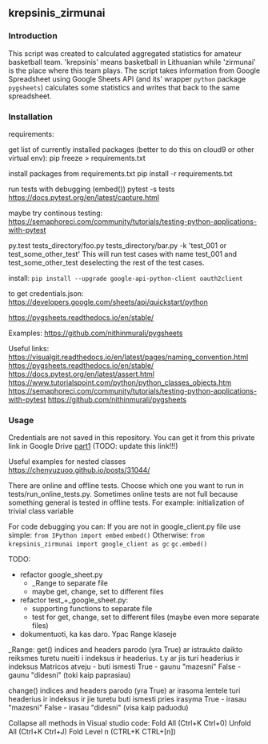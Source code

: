 ## krepsinis_zirmunai

### Introduction

This script was created to calculated aggregated statistics for amateur basketball team. 'krepsinis' means basketball in Lithuanian while 'zirmunai' is the place where this team plays. The script takes information from Google Spreadsheet using Google Sheets API (and its' wrapper `python` package `pygsheets`) calculates some statistics and writes that back to the same spreadsheet.


### Installation

requirements:

get list of currently installed packages (better to do this on cloud9 or other virtual env):
pip freeze > requirements.txt

install packages from requirements.txt
pip install -r requirements.txt

run tests with debugging (embed())
pytest -s tests 
https://docs.pytest.org/en/latest/capture.html

maybe try continous testing:
https://semaphoreci.com/community/tutorials/testing-python-applications-with-pytest


py.test tests_directory/foo.py tests_directory/bar.py -k 'test_001 or test_some_other_test'
This will run test cases with name test_001 and test_some_other_test deselecting the rest of the test cases.


install:
```pip install --upgrade google-api-python-client oauth2client```

to get credentials.json:
https://developers.google.com/sheets/api/quickstart/python

https://pygsheets.readthedocs.io/en/stable/

Examples: https://github.com/nithinmurali/pygsheets

Useful links:
https://visualgit.readthedocs.io/en/latest/pages/naming_convention.html
https://pygsheets.readthedocs.io/en/stable/
https://docs.pytest.org/en/latest/assert.html
https://www.tutorialspoint.com/python/python_classes_objects.htm
https://semaphoreci.com/community/tutorials/testing-python-applications-with-pytest
https://github.com/nithinmurali/pygsheets


### Usage

Credentials are not saved in this repository. You can get it from this private link in Google Drive [part1](https://drive.google.com/file/d/1zkNIWhjg07Q11RsssssssW3LQ91KWkCC9Ycs-tw1Q/view?usp=sharing) (TODO: update this link!!!)

Useful examples for nested classes
https://chenyuzuoo.github.io/posts/31044/

There are online and offline tests. Choose which one you want to run in tests/run_online_tests.py. 
Sometimes online tests are not full because something general is tested in offline tests. For example: initialization of trivial class variable

For code debugging you can:
If you are not in google_client.py file use simple:
```from IPython import embed```
```embed()```
Otherwise:
```from krepsinis_zirmunai import google_client as gc```
```gc.embed()```


TODO:
- refactor google_sheet.py
   - _Range to separate file
   - maybe get, change, set to different files
- refactor test_+_google_sheet.py:
   - supporting functions to separate file
   - test for get, change, set to different files (maybe even more separate files)
- dokumentuoti, ka kas daro. Ypac Range klaseje

_Range:
   get() indices and headers parodo  (yra True) ar istraukto daikto reiksmes turetu nueiti i indeksus ir headerius. t.y ar jis turi headerius ir indeksus
   Matricos atveju - buti ismesti
   True - gaunu "mazesni"
   False - gaunu "didesni" (toki kaip paprasiau)

   change() indices and headers parodo (yra True) ar irasoma lentele turi headerius ir indeksus ir jie turetu buti ismesti pries irasyma
   True - irasau "mazesni"
   False - irasau "didesni" (visa kaip paduodu)


Collapse all methods in Visual studio code:
Fold All (Ctrl+K Ctrl+0)
Unfold All (Ctrl+K Ctrl+J)
Fold Level n (CTRL+K CTRL+[n])
